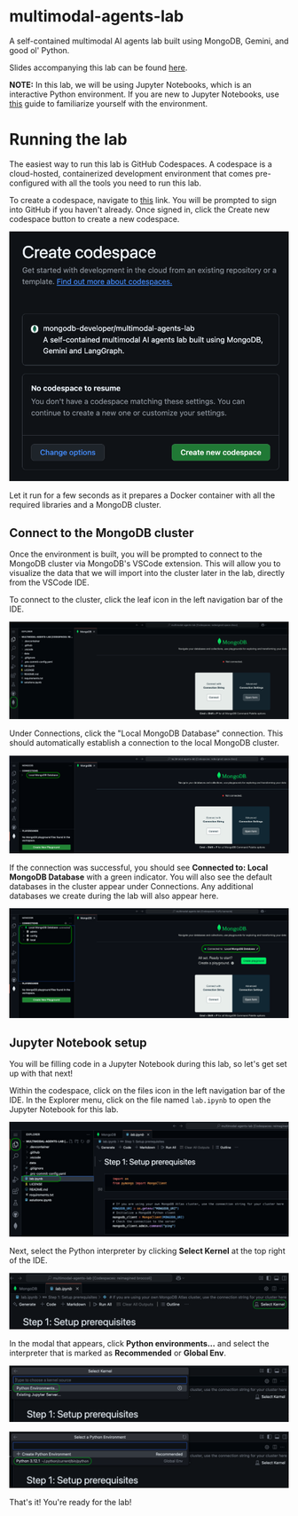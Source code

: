 # multimodal-agents-lab
A self-contained multimodal AI agents lab built using MongoDB, Gemini, and good ol' Python.

Slides accompanying this lab can be found [here](https://docs.google.com/presentation/d/e/2PACX-1vR3YoEwBOHTj3ai90BiDohGbusGwg-IB16A20vtBTq3Bg5wcdhFSYYgVmhza9aXYOhkAkTiQySR8AuC/pub).

**NOTE:** In this lab, we will be using Jupyter Notebooks, which is an interactive Python environment. If you are new to Jupyter Notebooks, use [this](https://mongodb-developer.github.io/vector-search-lab/docs/dev-env/jupyter-notebooks) guide to familiarize yourself with the environment.

# Running the lab

The easiest way to run this lab is GitHub Codespaces. A codespace is a cloud-hosted, containerized development environment that comes pre-configured with all the tools you need to run this lab.

To create a codespace, navigate to [this](https://github.com/codespaces/new/mongodb-developer/multimodal-agents-lab?quickstart=1) link. You will be prompted to sign into GitHub if you haven't already. Once signed in, click the Create new codespace button to create a new codespace.

![screenshot](screenshots/create-codespace.png)

Let it run for a few seconds as it prepares a Docker container with all the required libraries and a MongoDB cluster.

## Connect to the MongoDB cluster

Once the environment is built, you will be prompted to connect to the MongoDB cluster via MongoDB's VSCode extension. This will allow you to visualize the data that we will import into the cluster later in the lab, directly from the VSCode IDE.

To connect to the cluster, click the leaf icon in the left navigation bar of the IDE.

![screenshot](screenshots/click-leaf.png)

Under Connections, click the "Local MongoDB Database" connection. This should automatically establish a connection to the local MongoDB cluster.

![screenshot](screenshots/connect-cluster.png)

If the connection was successful, you should see **Connected to: Local MongoDB Database** with a green indicator. You will also see the default databases in the cluster appear under Connections. Any additional databases we create during the lab will also appear here.

![screenshot](screenshots/connection-successful.png)

## Jupyter Notebook setup

You will be filling code in a Jupyter Notebook during this lab, so let's get set up with that next!

Within the codespace, click on the files icon in the left navigation bar of the IDE. In the Explorer menu, click on the file named `lab.ipynb` to open the Jupyter Notebook for this lab.

![screenshot](screenshots/nav-notebook.png)

Next, select the Python interpreter by clicking **Select Kernel** at the top right of the IDE.

![screenshot](screenshots/select-kernel.png)

In the modal that appears, click **Python environments...** and select the interpreter that is marked as **Recommended** or **Global Env**.

![screenshot](screenshots/python-env-modal.png)

![screenshot](screenshots/select-recommended.png)

That's it! You're ready for the lab!
